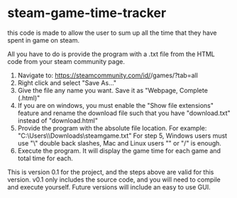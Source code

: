 # steam-game-time-tracker
this code is made to allow the user to sum up all the time that they have spent in game on steam.

All you have to do is provide the program with a .txt file from the HTML code from your steam community page.

1.  Navigate to:  https://steamcommunity.com/id/<your steam id here>/games/?tab=all
2.  Right click and select "Save As..."
3.  Give the file any name you want. Save it as "Webpage, Complete (.html)"
4.  If you are on windows, you must enable the "Show file extensions" feature and rename the download file such that you have
"download.txt" instead of "download.html"
5.  Provide the program with the absolute file location. For example: "C:\\Users\\<your name>\\Downloads\\steamgame.txt"
For step 5, Windows users must use "\\" double back slashes, Mac and Linux users "\" or "/" is enough.
6.  Execute the program. It will display the game time for each game and total time for each. 

This is version 0.1 for the project, and the steps above are valid for this version. v0.1 only includes the source code, and you will need to compile and execute yourself. Future versions will include an easy to use GUI.
